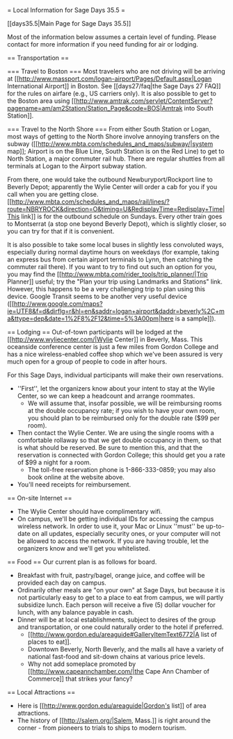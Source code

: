 = Local Information for Sage Days 35.5 =

[[days35.5|Main Page for Sage Days 35.5]]

Most of the information below assumes a certain level of funding.  Please contact for more information if you need funding for air or lodging.

== Transportation ==

=== Travel to Boston ===
Most travelers who are not driving will be arriving at [[http://www.massport.com/logan-airport/Pages/Default.aspx|Logan International Airport]] in Boston.  See [[days27/faq|the Sage Days 27 FAQ]] for the rules on airfare (e.g., US carriers only).  It is also possible to get to the Boston area using [[http://www.amtrak.com/servlet/ContentServer?pagename=am/am2Station/Station_Page&code=BOS|Amtrak into South Station]].

=== Travel to the North Shore ===
From either South Station or Logan, most ways of getting to the North Shore involve annoying transfers on the subway ([[http://www.mbta.com/schedules_and_maps/subway/|system map]]; Airport is on the Blue Line, South Station is on the Red Line) to get to North Station, a major commuter rail hub.  There are regular shuttles from all terminals at Logan to the Airport subway station.

From there, one would take the outbound Newburyport/Rockport line to Beverly Depot; apparently the Wylie Center will order a cab for you if you call when you are getting close.  [[http://www.mbta.com/schedules_and_maps/rail/lines/?route=NBRYROCK&direction=O&timing=U&RedisplayTime=Redisplay+Time|This link]] is for the outbound schedule on Sundays.  Every other train goes to Montserrat (a stop one beyond Beverly Depot), which is slightly closer, so you can try for that if it is convenient.

It is also possible to take some local buses in slightly less convoluted ways, especially during normal daytime hours on weekdays (for example, taking an express bus from certain airport terminals to Lynn, then catching the commuter rail there).  If you want to try to find out such an option for you, you may find the [[http://www.mbta.com/rider_tools/trip_planner/|Trip Planner]] useful; try the "Plan your trip using Landmarks and Stations" link.  However, this happens to be a very challenging trip to plan using this device.  Google Transit seems to be another very useful device ([[http://www.google.com/maps?ie=UTF8&f=d&dirflg=r&hl=en&saddr=logan+airport&daddr=beverly%2C+ma&ttype=dep&date=1%2F8%2F12&time=5%3A00pm|here is a sample]]).

== Lodging ==
Out-of-town participants will be lodged at the [[http://www.wyliecenter.com/|Wylie Center]] in Beverly, Mass.  This oceanside conference center is just a few miles from Gordon College and has a nice wireless-enabled coffee shop which we've been assured is very much open for a group of people to code in after hours.  

For this Sage Days, individual participants will make their own reservations.  
 * ''First'', let the organizers know about your intent to stay at the Wylie Center, so we can keep a headcount and arrange roommates.  
   * We will assume that, insofar possible, we will be reimbursing rooms at the double occupancy rate; if you wish to have your own room, you should plan to be reimbursed only for the double rate ($99 per room).
 * Then contact the Wylie Center.  We are using the single rooms with a comfortable rollaway so that we get double occupancy in them, so that is what should be reserved.  Be sure to mention this, and that the reservation is connected with Gordon College; this should get you a rate of $99 a night for a room.  
   * The toll-free reservation phone is 1-866-333-0859; you may also book online at the website above.  
 * You'll need receipts for reimbursement.

== On-site Internet ==
 * The Wylie Center should have complimentary wifi.
 * On campus, we'll be getting individual IDs for accessing the campus wireless network.  In order to use it, your Mac or Linux ''must'' be up-to-date on all updates, especially security ones, or your computer will not be allowed to access the network.  If you are having trouble, let the organizers know and we'll get you whitelisted.

== Food ==
Our current plan is as follows for board.
 * Breakfast with fruit, pastry/bagel, orange juice, and coffee will be provided each day on campus.
 * Ordinarily other meals are "on your own" at Sage Days, but because it is not particularly easy to get to a place to eat from campus, we will partly subsidize lunch.  Each person will receive a five (5) dollar voucher for lunch, with any balance payable in cash.  
 * Dinner will be at local establishments, subject to desires of the group and transportation, or one could naturally order to the hotel if preferred.
   * [[http://www.gordon.edu/areaguide#GalleryItemText6772|A list of places to eat]].
   * Downtown Beverly, North Beverly, and the malls all have a variety of national fast-food and sit-down chains at various price levels.
   * Why not add someplace promoted by [[http://www.capeannchamber.com/|the Cape Ann Chamber of Commerce]] that strikes your fancy?

== Local Attractions ==
 * Here is [[http://www.gordon.edu/areaguide|Gordon's list]] of area attractions.
 * The history of [[http://salem.org/|Salem, Mass.]] is right around the corner - from pioneers to trials to ships to modern tourism.
